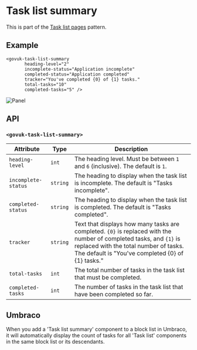 # Task list summary

This is part of the [Task list pages](https://design-system.service.gov.uk/patterns/task-list-pages/) pattern.

## Example

```razor
<govuk-task-list-summary
       heading-level="2"
       incomplete-status="Application incomplete"
       completed-status="Application completed"
       tracker="You've completed {0} of {1} tasks."
       total-tasks="10"
       completed-tasks="5" />
```

![Panel](../images/task-list-summary.png)

## API

### `<govuk-task-list-summary>`

| Attribute           | Type     | Description                                                                                                                                                                                                      |
| ------------------- | -------- | ---------------------------------------------------------------------------------------------------------------------------------------------------------------------------------------------------------------- |
| `heading-level`     | `int`    | The heading level. Must be between `1` and `6` (inclusive). The default is `1`.                                                                                                                                  |
| `incomplete-status` | `string` | The heading to display when the task list is incomplete. The default is "Tasks incomplete".                                                                                                                      |
| `completed-status`  | `string` | The heading to display when the task list is completed. The default is "Tasks completed".                                                                                                                        |
| `tracker`           | `string` | Text that displays how many tasks are completed. `{0}` is replaced with the number of completed tasks, and `{1}` is replaced with the total number of tasks. The default is "You've completed {0} of {1} tasks." |
| `total-tasks`       | `int`    | The total number of tasks in the task list that must be completed.                                                                                                                                               |
| `completed-tasks`   | `int`    | The number of tasks in the task list that have been completed so far.                                                                                                                                            |

## Umbraco

When you add a 'Task list summary' component to a block list in Umbraco, it will automatically display the count of tasks for all 'Task list' components in the same block list or its descendants.
